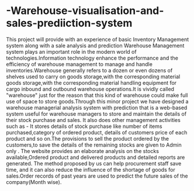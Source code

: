 # -Warehouse-visualisation-and-sales-prediiction-system
This project will provide with an experience of basic Inventory Management system along with a sale analysis and prediction
Warehouse Management system plays an important role in the modern  world of technologies.Information technology enhance the performance and the efficiency of warehouse management to manage and handle inventories.Warehouse generally refers to a dozen or even dozens of shelves used to carry on goods storage,with the corresponding material goods storage,with the corresponding material handling equipment for cargo inbound and outbound warehouse operations.It is vividly called "warehouse" just for the reason that this kind of warehouse could make full use of space to store goods.Through this minor project we have designed a warehouse managerial analysis system with prediction that is a web-based system useful for warehouse managers to store and maintain the details of their stock purchase and sales. It also does other management activities such as - It stores details of stock purchase like number of items purchased,category of ordered product, details of customers price of each product and so on.The provisions to sell the product ordered by the customers,to save the details of the remaining stocks are given to Admin only . The website provides an elaborate analysis on the stocks available,Ordered product and delivered products and detailed reports are generated. The method proposed by us can help procurement staff save time, and it can also reduce the influence of the shortage of goods for sales.Order records of past years are used to predict the future sales of the company(Month wise).
